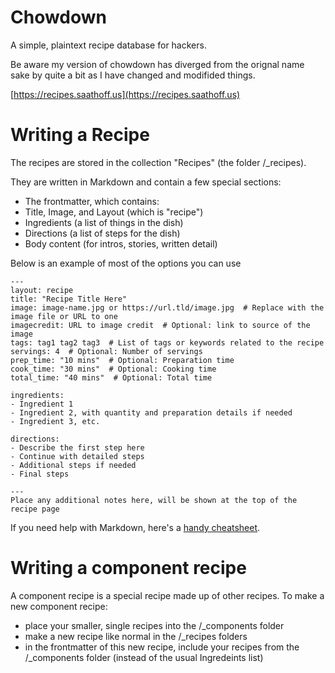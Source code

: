 # Chowdown

A simple, plaintext recipe database for hackers.

Be aware my version of chowdown has diverged from the orignal name sake by quite a bit as I have changed and modifided things.

[https://recipes.saathoff.us](https://recipes.saathoff.us)

# Writing a Recipe

The recipes are stored in the collection "Recipes" (the folder /_recipes).

They are written in Markdown and contain a few special sections:

- The frontmatter, which contains:
 - Title, Image, and Layout (which is "recipe")
 - Ingredients (a list of things in the dish)
 - Directions (a list of steps for the dish)
- Body content (for intros, stories, written detail)


Below is an example of most of the options you can use

```
---
layout: recipe
title: "Recipe Title Here"
image: image-name.jpg or https://url.tld/image.jpg  # Replace with the image file or URL to one
imagecredit: URL to image credit  # Optional: link to source of the image
tags: tag1 tag2 tag3  # List of tags or keywords related to the recipe
servings: 4  # Optional: Number of servings
prep_time: "10 mins"  # Optional: Preparation time
cook_time: "30 mins"  # Optional: Cooking time
total_time: "40 mins"  # Optional: Total time

ingredients:
- Ingredient 1
- Ingredient 2, with quantity and preparation details if needed
- Ingredient 3, etc.

directions:
- Describe the first step here
- Continue with detailed steps
- Additional steps if needed
- Final steps

---
Place any additional notes here, will be shown at the top of the recipe page 
```

If you need help with Markdown, here's a [handy cheatsheet](https://github.com/adam-p/markdown-here/wiki/Markdown-Cheatsheet).

# Writing a component recipe

A component recipe is a special recipe made up of other recipes. To make a new component recipe:

- place your smaller, single recipes into the /_components folder
- make a new recipe like normal in the /_recipes folders
- in the frontmatter of this new recipe, include your recipes from the /_components folder (instead of the usual Ingredeints list)

